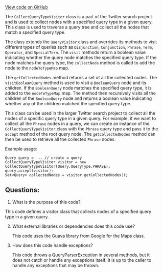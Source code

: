 [View code on GitHub](https://github.com/misbahsy/the-algorithm/src/java/com/twitter/search/common/query/CollectQueryTypeVisitor.java)

The `CollectQueryTypeVisitor` class is a part of the Twitter search project and is used to collect nodes with a specified query type in a given query. This class is used to traverse a query tree and collect all the nodes that match a specified query type. 

The class extends the `QueryVisitor` class and overrides its methods to visit different types of queries such as `Disjunction`, `Conjunction`, `Phrase`, `Term`, `Operator`, and `SpecialTerm`. The `visit` methods return a boolean value indicating whether the query node matches the specified query type. If the node matches the query type, the `collectNode` method is called to add the node to the `nodeToTypeMap` map. 

The `getCollectedNodes` method returns a set of all the collected nodes. The `visitBooleanQuery` method is used to visit a `BooleanQuery` node and its children. If the `BooleanQuery` node matches the specified query type, it is added to the `nodeToTypeMap` map. The method then recursively visits all the children of the `BooleanQuery` node and returns a boolean value indicating whether any of the children matched the specified query type.

This class can be used in the larger Twitter search project to collect all the nodes of a specific query type in a given query. For example, if we want to collect all the `Phrase` nodes in a query, we can create an instance of the `CollectQueryTypeVisitor` class with the `Phrase` query type and pass it to the `accept` method of the root query node. The `getCollectedNodes` method can then be used to retrieve all the collected `Phrase` nodes. 

Example usage:

```
Query query = ... // create a query
CollectQueryTypeVisitor visitor = new CollectQueryTypeVisitor(Query.QueryType.PHRASE);
query.accept(visitor);
Set<Query> collectedNodes = visitor.getCollectedNodes();
```
## Questions: 
 1. What is the purpose of this code?
   
   This code defines a visitor class that collects nodes of a specified query type in a given query.

2. What external libraries or dependencies does this code use?
   
   This code uses the Guava library from Google for the Maps class.

3. How does this code handle exceptions?
   
   This code throws a QueryParserException in several methods, but it does not catch or handle any exceptions itself. It is up to the caller to handle any exceptions that may be thrown.